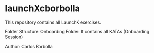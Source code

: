 # launchXcborbolla
This repository contains all LaunchX exercises.

Folder Structure:
    Onboarding Folder: It contains all KATAs (Onboarding Session)


Author: Carlos Borbolla
